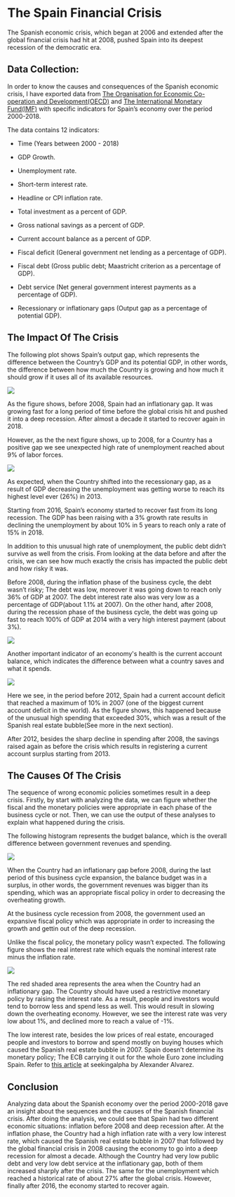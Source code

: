 # The Spain Financial Crisis

The Spanish economic crisis, which began at 2006 and extended after the global financial crisis had hit at 2008, pushed Spain into its deepest recession of the democratic era.

Data Collection:
----------------

In order to know the causes and consequences of the Spanish economic crisis, I have exported data from [The Organisation for Economic Co-operation and Development(OECD)](https://www.oecd.org) and [The International Monetary Fund(IMF)](https://www.imf.org) with specific indicators for Spain’s economy over the period 2000-2018.

The data contains 12 indicators:

-   Time (Years between 2000 - 2018)

-   GDP Growth.

-   Unemployment rate.

-   Short-term interest rate.

-   Headline or CPI inflation rate.

-   Total investment as a percent of GDP.

-   Gross national savings as a percent of GDP.

-   Current account balance as a percent of GDP.

-   Fiscal deficit (General government net lending as a percentage of GDP).

-   Fiscal debt (Gross public debt; Maastricht criterion as a percentage of GDP).

-   Debt service (Net general government interest payments as a percentage of GDP).

-   Recessionary or inflationary gaps (Output gap as a percentage of potential GDP).

The Impact Of The Crisis
------------------------

The following plot shows Spain’s output gap, which represents the difference between the Country’s GDP and its potential GDP, in other words, the difference between how much the Country is growing and how much it should grow if it uses all of its available resources.

<img src="spain2000_2016_files/figure-markdown_github/figure1-1.png" style="display: block; margin: auto;" />

As the figure shows, before 2008, Spain had an inflationary gap. It was growing fast for a long period of time before the global crisis hit and pushed it into a deep recession. After almost a decade it started to recover again in 2018.

However, as the the next figure shows, up to 2008, for a Country has a positive gap we see unexpected high rate of unemployment reached about 9% of labor forces.

<img src="spain2000_2016_files/figure-markdown_github/figure2-1.png" style="display: block; margin: auto;" />

As expected, when the Country shifted into the recessionary gap, as a result of GDP decreasing the unemployment was getting worse to reach its highest level ever (26%) in 2013.

Starting from 2016, Spain’s economy started to recover fast from its long recession. The GDP has been raising with a 3% growth rate results in declining the unemployment by about 10% in 5 years to reach only a rate of 15% in 2018.

In addition to this unusual high rate of unemployment, the public debt didn’t survive as well from the crisis. From looking at the data before and after the crisis, we can see how much exactly the crisis has impacted the public debt and how risky it was.

Before 2008, during the inflation phase of the business cycle, the debt wasn’t risky; The debt was low, moreover it was going down to reach only 36% of GDP at 2007. The debt interest rate also was very low as a percentage of GDP(about 1.1% at 2007). On the other hand, after 2008, during the recession phase of the business cycle, the debt was going up fast to reach 100% of GDP at 2014 with a very high interest payment (about 3%).

<img src="spain2000_2016_files/figure-markdown_github/figure3-1.png" style="display: block; margin: auto;" />

Another important indicator of an economy's health is the current account balance, which indicates the difference between what a country saves and what it spends.

<img src="spain2000_2016_files/figure-markdown_github/figure4-1.png" style="display: block; margin: auto;" />

Here we see, in the period before 2012, Spain had a current account deficit that reached a maximum of 10% in 2007 (one of the biggest current account deficit in the world). As the figure shows, this happened because of the unusual high spending that exceeded 30%, which was a result of the Spanish real estate bubble(See more in the next section).

After 2012, besides the sharp decline in spending after 2008, the savings raised again as before the crisis which results in registering a current account surplus starting from 2013.

The Causes Of The Crisis
------------------------

The sequence of wrong economic policies sometimes result in a deep crisis. Firstly, by start with analyzing the data, we can figure whether the fiscal and the monetary policies were appropriate in each phase of the business cycle or not. Then, we can use the output of these analyses to explain what happened during the crisis.

The following histogram represents the budget balance, which is the overall difference between government revenues and spending.

<img src="spain2000_2016_files/figure-markdown_github/figure5-1.png" style="display: block; margin: auto;" />

When the Country had an inflationary gap before 2008, during the last period of this business cycle expansion, the balance budget was in a surplus, in other words, the government revenues was bigger than its spending, which was an appropriate fiscal policy in order to decreasing the overheating growth.

At the business cycle recession from 2008, the government used an expansive fiscal policy which was appropriate in order to increasing the growth and gettin out of the deep recession.

Unlike the fiscal policy, the monetary policy wasn’t expected. The following figure shows the real interest rate which equals the nominal interest rate minus the inflation rate.

<img src="spain2000_2016_files/figure-markdown_github/figure6-1.png" style="display: block; margin: auto;" />

The red shaded area represents the area when the Country had an inflationary gap. The Country should have used a restrictive monetary policy by raising the interest rate. As a result, people and investors would tend to borrow less and spend less as well. This would result in slowing down the overheating economy. However, we see the interest rate was very low about 1%, and declined more to reach a value of -1%.

The low interest rate, besides the low prices of real estate, encouraged people and investors to borrow and spend mostly on buying houses which caused the Spanish real estate bubble in 2007. Spain doesn’t determine its monetary policy; The ECB carrying it out for the whole Euro zone including Spain. Refer to [this article](https://seekingalpha.com/article/4137457-creation-spanish-real-estate-bubble) at seekingalpha by Alexander Alvarez.

Conclusion
----------

Analyzing data about the Spanish economy over the period 2000-2018 gave an insight about the sequences and the causes of the Spanish financial crisis. After doing the analysis, we could see that Spain had two different economic situations: inflation before 2008 and deep recession after. At the inflation phase, the Country had a high inflation rate with a very low interest rate, which caused the Spanish real estate bubble in 2007 that followed by the global financial crisis in 2008 causing the economy to go into a deep recession for almost a decade. Although the Country had very low public debt and very low debt service at the inflationary gap, both of them increased sharply after the crisis. The same for the unemployment which reached a historical rate of about 27% after the global crisis. However, finally after 2016, the economy started to recover again.
